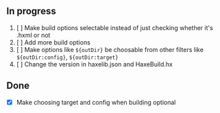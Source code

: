 ## In progress
1. [ ] Make build options selectable instead of just checking whether it's .hxml or not
2. [ ] Add more build options
3. [ ] Make options like `${outDir}` be choosable from other filters like `${outDir:config}`, `${outDir:target}`
4. [ ] Change the version in haxelib.json and HaxeBuild.hx

## Done
- [x] Make choosing target and config when building optional